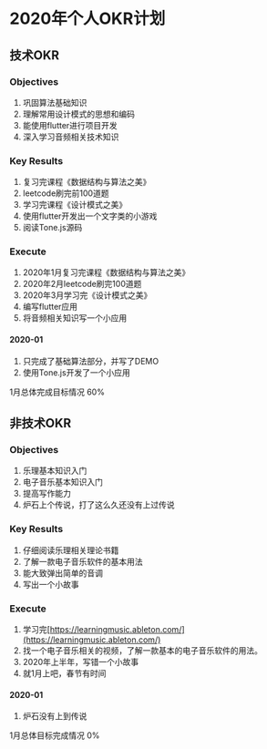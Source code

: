 # 2020年个人OKR计划

## 技术OKR

### Objectives

1. 巩固算法基础知识
2. 理解常用设计模式的思想和编码
3. 能使用flutter进行项目开发
4. 深入学习音频相关技术知识

### Key Results

1. 复习完课程《数据结构与算法之美》
2. leetcode刷完前100道题
3. 学习完课程《设计模式之美》
4. 使用flutter开发出一个文字类的小游戏
5. 阅读Tone.js源码

### Execute

1. 2020年1月复习完课程《数据结构与算法之美》
2. 2020年2月leetcode刷完100道题
3. 2020年3月学习完《设计模式之美》
4. 编写flutter应用
5. 将音频相关知识写一个小应用

#### 2020-01

1. 只完成了基础算法部分，并写了DEMO
2. 使用Tone.js开发了一个小应用

1月总体完成目标情况 60%


## 非技术OKR

### Objectives

1. 乐理基本知识入门
2. 电子音乐基本知识入门
3. 提高写作能力
4. 炉石上个传说，打了这么久还没有上过传说

### Key Results

1. 仔细阅读乐理相关理论书籍
2. 了解一款电子音乐软件的基本用法
3. 能大致弹出简单的音调
4. 写出一个小故事

### Execute

1. 学习完[https://learningmusic.ableton.com/](https://learningmusic.ableton.com/)
2. 找一个电子音乐相关的视频，了解一款基本的电子音乐软件的用法。
3. 2020年上半年，写错一个小故事
4. 就1月上吧，春节有时间

#### 2020-01

1. 炉石没有上到传说

1月总体目标完成情况 0%